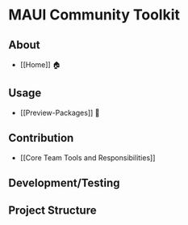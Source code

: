 # MAUI Community Toolkit

## About
* [[Home]] 🏠 

## Usage

* [[Preview-Packages]] 🌙

## Contribution
* [[Core Team Tools and Responsibilities]]

## Development/Testing

## Project Structure